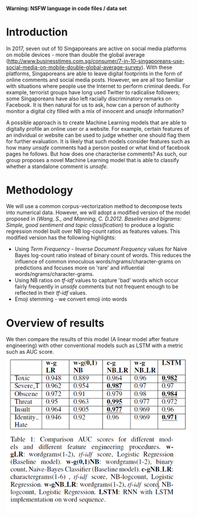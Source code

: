 #### Warning: NSFW language in code files / data set

# Introduction
In 2017, seven out of 10 Singaporeans are active on social media platforms on mobile devices - more than double the global average (http://www.businesstimes.com.sg/consumer/7-in-10-singaporeans-use-social-media-on-mobile-double-global-average-survey). With these platforms, Singaporeans are able to leave digital footprints in the form of online comments and social media posts. However, we are all too familiar with situations where people use the Internet to perform criminal deeds. For example, terrorist groups have long used Twitter to radicalise followers; some Singaporeans have also left racially discriminatory remarks on Facebook. It is then natural for us to ask, how can a person of authority monitor a digital city filled with a mix of innocent and _unsafe_ information?

A possible approach is to create Machine Learning models that are able to digitally profile an online user or a website. For example, certain features of an individual or website can be used to judge whether one should flag them for further evaluation. It is likely that such models consider features such as how many _unsafe_ comments had a person posted or what kind of facebook pages he  follows. But how does one characterise comments? As such, our group proposes a novel Machine Learning model that is able to classify whether a standalone comment is _unsafe_.

# Methodology
We will use a common corpus-vectorization method to decompose texts into numerical data. However, we will adopt a modified version of the model proposed in (*Wang,  S.,  and  Manning,  C.  D.2012.  Baselines and bigrams: Simple, good sentiment and topic  classification*) to produce a logistic regression model built over NB log-count ratios as features values. This modified version has the following highlights:
- Using _Term Frequency - Inverse Document Frequency_ values for Naive Bayes log-count ratio instead of binary count of words. This reduces the influence of common innoculous words/ngrams/character-grams on predictions and focuses more on 'rare' and influential words/ngrams/character-grams.
- Using NB ratios on _tf-idf_ values to capture 'bad' words which occur fairly frequently in _unsafe_ comments but not frequent enough to be reflected in their _tf-idf_ values.
- Emoji stemming - we convert emoji into words

 # Overview of results
We then compare the results of this model (A linear model after feature engineering) with other conventional models such as LSTM with a metric such as AUC score.
 ![alt text](/results/results.png)
 

